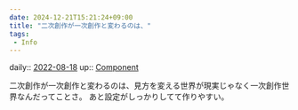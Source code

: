 ```yaml
---
date: 2024-12-21T15:21:24+09:00
title: "二次創作が一次創作と変わるのは、"
tags:
 - Info
---
```


daily:: [2022-08-18](Daily_Note/2022-08-18.md)
up:: [Component](../Bar/Novel/Chaos/Component.md)

二次創作が一次創作と変わるのは、見方を変える世界が現実じゃなく一次創作世界なんだってことさ。
あと設定がしっかりしてて作りやすい。